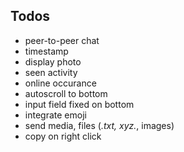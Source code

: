 ## Todos

- peer-to-peer chat
- timestamp
- display photo
- seen activity
- online occurance
- autoscroll to bottom
- input field fixed on bottom
- integrate emoji
- send media, files (_.txt, xyz._, images)
- copy on right click
